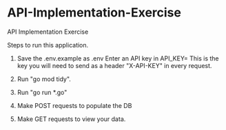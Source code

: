 # API-Implementation-Exercise
API Implementation Exercise

Steps to run this application.

1. Save the .env.example as .env
Enter an API key in API_KEY=
This is the key you will need to send as a header "X-API-KEY" in every request.

2. Run "go mod tidy".
3. Run "go run *.go"
4. Make POST requests to populate the DB
5. Make GET requests to view your data.